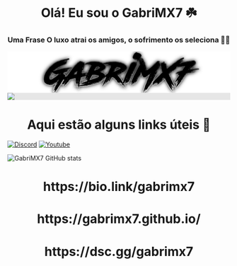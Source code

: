 <h1 align="center">Olá! Eu sou o GabriMX7 ☘️</h1>
<h3 align="center">Uma Frase O luxo atrai os amigos, o sofrimento os seleciona 😮‍💨</h3>

<div align="center">
<img style="display: block;-webkit-user-select: none;margin: auto;background-color: hsl(0, 0%, 90%);" src=".github/gabrimx7.png" width='800'>
</div>

<div align="center">
<img style="display: block;-webkit-user-select: none;margin: auto;background-color: hsl(0, 0%, 90%);" src=".github/828837670fb7905b3cd629de90cb8bec.gif" width='800'>
</div>

<h1 align="center">Aqui estão alguns links úteis 🔗</h1>

   [![Discord](https://img.shields.io/badge/Discord-7289DA?style=for-the-badge&logo=discord&logoColor=white)](https://discord.gg/cHDTJGXrvJ)
[![Youtube](https://img.shields.io/badge/YouTube-FF0000?style=for-the-badge&logo=youtube&logoColor=white)](https://youtube.com/@GabriMX7?si=DKbFBDCW5V9GL3k0)

![GabriMX7 GitHub stats](https://github-readme-stats.vercel.app/api?username=GabriMX7&show_icons=true&theme=dracula&count_private=true)

<h1 align="center">https://bio.link/gabrimx7</h1>

<h1 align="center">https://gabrimx7.github.io/</h1>

<h1 align="center">https://dsc.gg/gabrimx7</h1>
